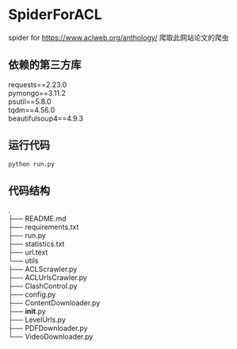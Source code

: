 # SpiderForACL
spider for https://www.aclweb.org/anthology/ 爬取此网站论文的爬虫

## 依赖的第三方库
requests==2.23.0  
pymongo==3.11.2  
psutil==5.8.0  
tqdm==4.56.0  
beautifulsoup4==4.9.3  

## 运行代码
```python
python run.py
```

## 代码结构
.  
├── README.md  
├── requirements.txt  
├── run.py  
├── statistics.txt  
├── url.text  
└── utils  
    ├── ACLScrawler.py  
    ├── ACLUrlsCrawler.py  
    ├── ClashControl.py  
    ├── config.py  
    ├── ContentDownloader.py  
    ├── __init__.py  
    ├── LevelUrls.py  
    ├── PDFDownloader.py  
    └── VideoDownloader.py  
